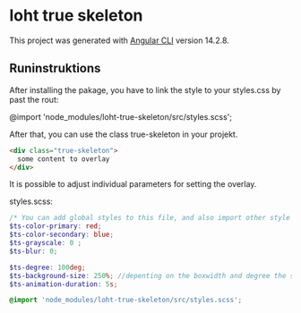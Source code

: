 # loht true skeleton
This project was generated with [Angular CLI](https://github.com/angular/angular-cli) version 14.2.8.

## Runinstruktions
After installing the pakage, you have to link the style to your styles.css by past the rout:

@import 'node_modules/loht-true-skeleton/src/styles.scss';

After that, you can use the class true-skeleton in your projekt.

```html
<div class="true-skeleton">
  some content to overlay
</div>
```

It is possible to adjust individual parameters for setting the overlay.

styles.scss:
```scss
/* You can add global styles to this file, and also import other style files */
$ts-color-primary: red;
$ts-color-secondary: blue;
$ts-grayscale: 0 ;
$ts-blur: 0;

$ts-degree: 100deg;
$ts-background-size: 250%; //depenting on the boxwidth and degree the size must be stretched
$ts-animation-duration: 5s;

@import 'node_modules/loht-true-skeleton/src/styles.scss';

